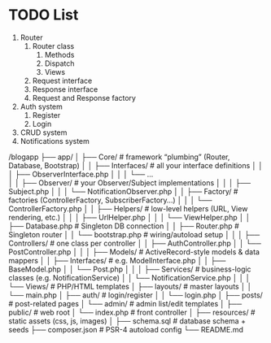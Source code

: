 # TODO List

1. Router
   1. Router class
      1. Methods
      2. Dispatch
      3. Views
   2. Request interface
   3. Response interface
   4. Request and Response factory
2. Auth system
   1. Register
   2. Login
3. CRUD system
4. Notifications system

/blogapp
├── app/
│ ├── Core/ # framework “plumbing” (Router, Database, Bootstrap)
│ │ ├── Interfaces/ # all your interface definitions
│ │ │ ├── ObserverInterface.php
│ │ │ └── …  
│ │ ├── Observer/ # your Observer/Subject implementations
│ │ │ ├── Subject.php
│ │ │ └── NotificationObserver.php
│ │ ├── Factory/ # factories (ControllerFactory, SubscriberFactory…)
│ │ │ └── ControllerFactory.php
│ │ ├── Helpers/ # low-level helpers (URL, View rendering, etc.)
│ │ │ ├── UrlHelper.php
│ │ │ └── ViewHelper.php
│ │ ├── Database.php # Singleton DB connection
│ │ ├── Router.php # Singleton router
│ │ └── bootstrap.php # wiring/autoload setup
│ │
│ ├── Controllers/ # one class per controller
│ │ ├── AuthController.php
│ │ └── PostController.php
│ │
│ ├── Models/ # ActiveRecord-style models & data mappers
│ │ ├── Interfaces/ # e.g. ModelInterface.php
│ │ ├── BaseModel.php
│ │ └── Post.php
│ │
│ ├── Services/ # business-logic classes (e.g. NotificationService)
│ │ └── NotificationService.php
│ │
│ └── Views/ # PHP/HTML templates
│ ├── layouts/ # master layouts
│ │ └── main.php
│ ├── auth/ # login/register
│ │ └── login.php
│ ├── posts/ # post-related pages
│ └── admin/ # admin list/edit templates
│
├── public/ # web root
│ └── index.php # front controller
│
├── resources/ # static assets (css, js, images)
│
├── schema.sql # database schema + seeds
├── composer.json # PSR-4 autoload config
└── README.md
